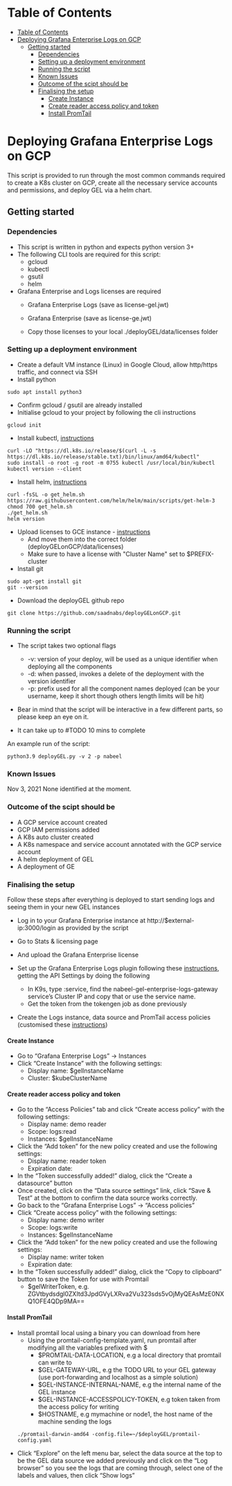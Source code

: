 # Table of Contents
- [Table of Contents](#table-of-contents)
- [Deploying Grafana Enterprise Logs on GCP](#deploying-grafana-enterprise-logs-on-gcp)
  - [Getting started](#getting-started)
    - [Dependencies](#dependencies)
    - [Setting up a deployment environment](#setting-up-a-deployment-environment)
    - [Running the script](#running-the-script)
    - [Known Issues](#known-issues)
    - [Outcome of the scipt should be](#outcome-of-the-scipt-should-be)
    - [Finalising the setup](#finalising-the-setup)
      - [Create Instance](#create-instance)
      - [Create reader access policy and token](#create-reader-access-policy-and-token)
      - [Install PromTail](#install-promtail)

# Deploying Grafana Enterprise Logs on GCP

This script is provided to run through the most common commands required to create a K8s cluster on GCP, create all the necessary service accounts and permissions, and deploy GEL via a helm chart.

## Getting started

### Dependencies
- This script is written in python and expects python version 3+
- The following CLI tools are required for this script:
  - gcloud
  - kubectl
  - gsutil
  - helm
- Grafana Enterprise and Logs licenses are required
    - Grafana Enterprise Logs (save as license-gel.jwt)
    - Grafana Enterprise (save as license-ge.jwt)
    
    - Copy those licenses to your local ./deployGEL/data/licenses folder

### Setting up a deployment environment
- Create a default VM instance (Linux) in Google Cloud, allow http/https traffic, and connect via SSH
- Install python
```
sudo apt install python3
```
- Confirm gcloud / gsutil are already installed
- Initialise gcloud to your project by following the cli instructions
```
gcloud init
```
- Install kubectl, [instructions](https://kubernetes.io/docs/tasks/tools/install-kubectl-linux/)
```
curl -LO "https://dl.k8s.io/release/$(curl -L -s https://dl.k8s.io/release/stable.txt)/bin/linux/amd64/kubectl"
sudo install -o root -g root -m 0755 kubectl /usr/local/bin/kubectl
kubectl version --client
```
- Install helm, [instructions](https://helm.sh/docs/intro/install/)
```
curl -fsSL -o get_helm.sh https://raw.githubusercontent.com/helm/helm/main/scripts/get-helm-3
chmod 700 get_helm.sh
./get_helm.sh
helm version
```
- Upload licenses to GCE instance - [instructions](https://cloud.google.com/compute/docs/instances/transfer-files)
  - And move them into the correct folder (deployGELonGCP/data/licenses)
  - Make sure to have a license with "Cluster Name" set to $PREFIX-cluster
- Install git
```
sudo apt-get install git
git --version
```
- Download the deployGEL github repo
```
git clone https://github.com/saadnabs/deployGELonGCP.git
```

### Running the script
- The script takes two optional flags
    - -v: version of your deploy, will be used as a unique identifier when deploying all the components
    - -d: when passed, invokes a delete of the deployment with the version identifier
    - -p: prefix used for all the component names deployed (can be your username, keep it short though others length limits will be hit)

- Bear in mind that the script will be interactive in a few different parts, so please keep an eye on it.
- It can take up to #TODO 10 mins to complete

An example run of the script:

```
python3.9 deployGEL.py -v 2 -p nabeel
```

### Known Issues
Nov 3, 2021
None identified at the moment.

### Outcome of the scipt should be
- A GCP service account created
- GCP IAM permissions added
- A K8s auto cluster created
- A K8s namespace and service account annotated with the GCP service account
- A helm deployment of GEL
- A deployment of GE

### Finalising the setup
Follow these steps after everything is deployed to start sending logs and seeing them in your new GEL instances
- Log in to your Grafana Enterprise instance at http://$external-ip:3000/login as provided by the script
- Go to Stats & licensing page
- And upload the Grafana Enterprise license

- Set up the Grafana Enterprise Logs plugin following these [instructions](https://grafana.com/docs/enterprise-logs/latest/setup/grafana-plugin/), getting the API Settings by doing the following
  - In K9s, type :service, find the nabeel-gel-enterprise-logs-gateway service’s Cluster IP and copy that or use the service name.
  - Get the token from the tokengen job as done previously

- Create the Logs instance, data source and PromTail access policies (customised these [instructions](https://grafana.com/docs/enterprise-logs/latest/instance/))

#### Create Instance
- Go to “Grafana Enterprise Logs” → Instances
- Click “Create Instance” with the following settings:
  - Display name: $gelInstanceName
  - Cluster: $kubeClusterName

#### Create reader access policy and token
- Go to the “Access Policies” tab and click “Create access policy” with the following settings:
  - Display name: demo reader
  - Scope: logs:read
  - Instances: $gelInstanceName 
- Click the “Add token” for the new policy created and use the following settings:
  - Display name: reader token
  - Expiration date: <you can leave this blank>
- In the “Token successfully added!” dialog, click the “Create a datasource” button 
- Once created, click on the “Data source settings” link, click “Save & Test” at the bottom to confirm the data source works correctly.
- Go back to the “Grafana Enterprise Logs” → “Access policies”
- Click “Create access policy” with the following settings:
  - Display name: demo writer
  - Scope: logs:write
  - Instances: $gelInstanceName
- Click the “Add token” for the new policy created and use the following settings:
  - Display name: writer token
  - Expiration date: <you can leave this blank>
- In the “Token successfully added!” dialog, click the “Copy to clipboard” button to save the Token for use with Promtail
  - $gelWriterToken, e.g. ZGVtbydsdgl0ZXItd3JpdGVyLXRva2Vu323sds5vOjMyQEAsMzE0NXQ1OFE4QDp9MA==

#### Install PromTail

- Install promtail local using a binary you can download from here
  - Using the promtail-config-template.yaml, run promtail after modifying all the variables prefixed with $
    - $PROMTAIL-DATA-LOCATION, e.g a local directory that promtail can write to
    - $GEL-GATEWAY-URL, e.g the TODO URL to your GEL gateway (use port-forwarding and localhost as a simple solution)
    - $GEL-INSTANCE-INTERNAL-NAME, e.g the internal name of the GEL instance
    - $GEL-INSTANCE-ACCESSPOLICY-TOKEN, e.g token taken from the access policy for writing
    - $HOSTNAME, e.g mymachine or node1, the host name of the machine sending the logs
  ```
  ./promtail-darwin-amd64 -config.file=~/$deployGEL/promtail-config.yaml
  ```
- Click “Explore” on the left menu bar, select the data source at the top to be the GEL data source we added previously and click on the “Log browser” so you see the logs that are coming through, select one of the labels and values, then click “Show logs”
